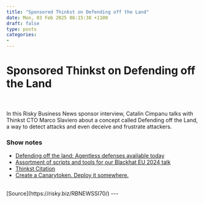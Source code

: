 ```yaml
---
title: "Sponsored Thinkst on Defending off the Land"
date: Mon, 03 Feb 2025 08:15:38 +1100
draft: false
type: posts
categories: 
- 
---
```

# Sponsored Thinkst on Defending off the Land

<br/>

<br/>
In this Risky Business News sponsor interview, Catalin Cimpanu talks with Thinkst CTO Marco Slaviero about a concept called Defending off the Land, a way to detect attacks and even deceive and frustrate attackers.

### Show notes

-   [Defending off the land: Agentless defenses available today](https://www.blackhat.com/eu-24/briefings/schedule/#defending-off-the-land-agentless-defenses-available-today-42284)
-   [Assortment of scripts and tools for our Blackhat EU 2024 talk](https://github.com/thinkst/defending-off-the-land)
-   [Thinkst Citation](https://citation.thinkst.com/)
-   [Create a Canarytoken. Deploy it somewhere.](https://canarytokens.org)

<br/>
[Source](https://risky.biz/RBNEWSSI70/)
---
